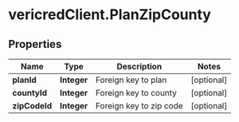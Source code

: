 # vericredClient.PlanZipCounty

## Properties
Name | Type | Description | Notes
------------ | ------------- | ------------- | -------------
**planId** | **Integer** | Foreign key to plan | [optional] 
**countyId** | **Integer** | Foreign key to county | [optional] 
**zipCodeId** | **Integer** | Foreign key to zip code | [optional] 


